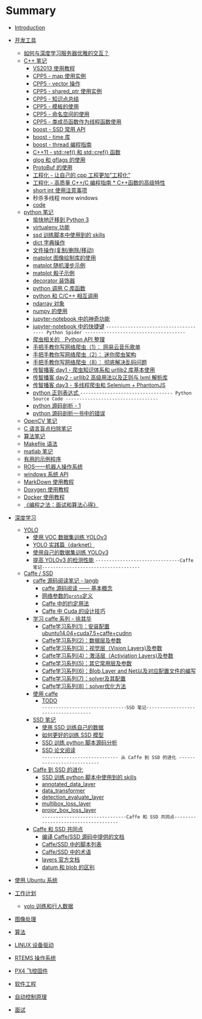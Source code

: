 # Summary

* [ Introduction](README.md)


* [ 开发工具 ](./dev_tools/README.md)
    * [ 如何与深度学习服务器优雅的交互？](./dev_tools/work_on_server_effective.md)
    * [ C++ 笔记](./dev_tools/cpp/CPP_README.md)
        * [ VS2013 使用教程](./dev_tools/cpp/doc/vs2013_usage.md)
        * [CPP5 - map 使用实例](./dev_tools/cpp/doc/cpp_primer_5nd/map_instance.md)
        * [CPP5 - vector 操作](./dev_tools/cpp/doc/cpp_primer_5nd/vector_operation.md)
        * [CPP5 - shared_ptr 使用实例](./dev_tools/cpp/doc/cpp_primer_5nd/shared_ptr.md)
        * [CPP5 - 知识点总结](./dev_tools/cpp/doc/cpp_primer_5nd/cpp_primer_5nd.md)
        * [CPP5 - 模板的使用 ](./dev_tools/cpp/doc/cpp_primer_5nd/template.md)
        * [CPP5 - 命名空间的使用 ](./dev_tools/cpp/doc/cpp_primer_5nd/namespace.md)
        * [CPP5 - 类成员函数作为线程函数使用 ](./dev_tools/cpp/doc/thread_class_method.md)
        * [boost - SSD 常用 API](./dev_tools/cpp/doc/boost/boost_api_in_ssd.md)
        * [boost - time 库](./dev_tools/cpp/doc/boost/time.md)
        * [boost - thread 编程指南](./dev_tools/cpp/doc/boost/thread.md)
        * [C++11 - std::ref() 和 std::cref() 函数](./dev_tools/cpp/doc/c++11/ref_func.md)
        * [glog 和 gflags 的使用](./dev_tools/cpp/doc/gflags.md)
        * [ProtoBuf 的使用](./dev_tools/cpp/doc/protobuf.md)
        * [工程化 - 让自己的 cpp 工程更加"工程化" ](./dev_tools/cpp/doc/projective_cpp.md)
        * [工程化 - 高质量 C++/C 编程指南 * C++函数的高级特性](./dev_tools/cpp/doc/perfect_programing/advance_cpp_features.md)
        * [short int 使用注意事项](./dev_tools/cpp/doc/shortInt.md)
        * 秒杀多线程 more windows
        * [code](./dev_tools/cpp/code/CPP_CODE_README.md)
    * [ python 笔记](./dev_tools/python/PYTHON_README.md)
        * [ 愉快地迁移到 Python 3 ](./dev_tools/python/doc/python_virtualenv.md)
        * [ virtualenv 功能](./dev_tools/python/doc/python_virtualenv.md)
        * [ ssd 训练脚本中使用到的 skills ](./dev_tools/python/doc/skills_in_ssd_training_script.md)
        * [ dict 字典操作](./dev_tools/python/doc/dict.md)
        * [ 文件操作(复制/删除/移动)](./dev_tools/python/doc/dirs_files_operations.md)
        * [ matplot 图像绘制库的使用](./dev_tools/python/doc/matplotlib.md)
        * [ matplot 随机漫步示例](./dev_tools/python/doc/random_walk.md)
        * [ matplot 骰子示例](./dev_tools/python/doc/random_walk.md)
        * [ decorator 装饰器 ](./dev_tools/python/doc/decorator.md)
        * [ python 调用 C 库函数](./dev_tools/python/doc/call_libc_func.md)
        * [ python 和 C/C++ 相互调用](./dev_tools/python/doc/call_c_func.md)
        * [ ndarray 对象](./dev_tools/python/doc/science_compute/chapter2.md)
        * [ numpy 的使用](./dev_tools/python/doc/numpy.md)
        * [ jupyter-notebook 中的神奇功能](./dev_tools/python/doc/iPython/magic_functions.md)
        * [ jupyter-notebook 中的快捷键](./dev_tools/python/doc/iPython/key_bindings.md)
        `------------------------------------- Python Spider -------------------------------------`
        * [ 爬虫相关的　Python API 整理 ](./dev_tools/python/doc/spider/spider_python_api.md)
        * [ 手把手教你写网络爬虫（1）： 网易云音乐歌单 ](./dev_tools/python/doc/spider/step_by_step/netease_music.md)
        * [ 手把手教你写网络爬虫（2）： 迷你爬虫架构 ](./dev_tools/python/doc/spider/step_by_step/spider_archtechture.md)
        * [ 手把手教你写网络爬虫（8）： 彻底解决乱码问题 ](./dev_tools/python/doc/spider/step_by_step/character_encode.md)
        * [ 传智播客 day1 - 爬虫知识体系和 urllib2 库基本使用 ](./dev_tools/python/doc/spider/c_z_b_k/day1.md)
        * [ 传智播客 day2 - urllib2 高级用法以及正则与 lxml 解析库 ](./dev_tools/python/doc/spider/c_z_b_k/day2.md)
        * [ 传智播客 day3 - 多线程爬虫和 Selenium + PhantomJS ](./dev_tools/python/doc/spider/c_z_b_k/day3.md)
        * [ python 正则表达式 ](./dev_tools/python/doc/spider/regular.md)
        `---------------------------------- Python Source Code ----------------------------------`
        * [ python 源码剖析 - 1](./dev_tools/python/doc/python_src_analysis.md)
        * [ python 源码剖析一书中的错误](./dev_tools/python/doc/python_src_mistake.md)
    * [ OpenCV 笔记](./dev_tools/opencv/OPENCV_README.md)
    * [ C 语言盲点扫除笔记](./dev_tools/c_blind_clear/C_README.md)
    * [ 算法笔记](./dev_tools/algorithm/README.md)
    * [ Makefile 语法](./dev_tools/makefile/README.md)
    * [ matlab 笔记](./dev_tools/matlab/README.md)
    * [ 有用的示例程序](./dev_tools/useful_examples/README.md)
    * [ ROS——机器人操作系统](./dev_tools/ros/README.md)
    * [ windows 系统 API](./dev_tools/windows_api/README.md)
    * [ MarkDown 使用教程](./dev_tools/md_usage/README.md)
    * [ Doxygen 使用教程](./dev_tools/doxygen/README.md)
    * [ Docker 使用教程](./dev_tools/docker/README.md)
    * [ 《编程之法：面试和算法心得》](https://github.com/julycoding/The-Art-Of-Programming-By-July/tree/master/ebook/zh)


* [ 深度学习 ](./deeplearning/README.md)
    * [ YOLO](./deeplearning/yolo/YOLO_README.md)
        * [ 使用 VOC 数据集训练 YOLOv3](./deeplearning/yolo/training_yolo_on_voc.md)
        * [ YOLO 实践篇（darknet） ](./deeplearning/yolo/yolo_config.md)
        * [ 使用自己的数据集训练 YOLOv3 ](./deeplearning/yolo/traing_yolo_on_custom_data.md)
        * [ 提高 YOLOv3 的检测性能](./deeplearning/yolo/how_to_improve_yolo_object_detection.md)
    `-------------------------------Caffe 笔记------------------------------------`
    * [ Caffe / SSD](./deeplearning/caffe_ssd/README.md)  
      * [ caffe 源码阅读笔记 - langb ](./deeplearning/caffe_ssd/doc/caffe/read_caffe_source_code/README.md)  
        * [ caffe 源码阅读 —— 基本概念 ](./deeplearning/caffe_ssd/doc/caffe/read_caffe_source_code/doc/caffe_src_read-1.md)   
        * [ 网络参数的`proto`定义 ](./deeplearning/caffe_ssd/doc/caffe/read_caffe_source_code/doc/caffe_proto.md)  
        * [ Caffe 中的约定用法 ](./deeplearning/caffe_ssd/doc/caffe/read_caffe_source_code/doc/caffe_base_usage.md)  
        * [ Caffe 中 Cuda 的设计技巧 ](./deeplearning/caffe_ssd/doc/caffe/read_caffe_source_code/doc/cuda_tricks.md)  
      * [ 学习 caffe 系列 - 徐其华](./deeplearning/caffe_ssd/doc/caffe/learning_caffe/README.md)  
        * [Caffe学习系列(1)：安装配置ubuntu14.04+cuda7.5+caffe+cudnn]()  
        * [Caffe学习系列(2)：数据层及参数]()  
        * [Caffe学习系列(3)：视觉层（Vision Layers)及参数]()   
        * [Caffe学习系列(4)：激活层（Activiation Layers)及参数]()  
        * [Caffe学习系列(5)：其它常用层及参数]()  
        * [Caffe学习系列(6)：Blob,Layer and Net以及对应配置文件的编写]()   
        * [Caffe学习系列(7)：solver及其配置]()  
        * [Caffe学习系列(8)：solver优化方法]()  
      * [ 使用 caffe ](./deeplearning/caffe_ssd/doc/caffe/use_caffe/README.md)  
        * [TODO]()  
      `-------------------------------SSD 笔记------------------------------------`
      * [ SSD 笔记 ](./deeplearning/caffe_ssd/doc/ssd/README.md)  
        * [ 使用 SSD 训练自己的数据 ](./deeplearning/caffe_ssd/doc/ssd/doc/ssd_training_example.md)   
        * [ 如何更好的训练 SSD 模型 ](./deeplearning/caffe_ssd/doc/ssd/doc/train_ssd_models_safely.md)  
        * [ SSD 训练 python 脚本源码分析 ](./deeplearning/caffe_ssd/doc/ssd/doc/read_ssd_training_script.md)   
        * [ SSD 论文阅读 ](./deeplearning/caffe_ssd/doc/ssd/doc/ssd_paper_read.md)   
      `---------------------------- 从 Caffe 到 SSD 的进化 ---------------------------`
      * [ Caffe 到 SSD 的进化 ](./deeplearning/caffe_ssd/doc/caffe_to_ssd/README.md)  
        * [ SSD 训练 python 脚本中使用到的 skills ](./deeplearning/caffe_ssd/doc/caffe_to_ssd/doc/skills_in_ssd_training_script.md)  
        * [ annotated_data_layer](./deeplearning/caffe_ssd/doc/caffe_to_ssd/doc/annotated_data_layer.md)  
        * [ data_transformer](./deeplearning/caffe_ssd/doc/caffe_to_ssd/doc/data_transformer.md)  
        * [ detection_evaluate_layer](./deeplearning/caffe_ssd/doc/caffe_to_ssd/doc/detection_evaluate_layer.md)  
        * [ multibox_loss_layer](./deeplearning/caffe_ssd/doc/caffe_to_ssd/doc/multibox_loss_layer.md)  
        * [ proior_box_loss_layer](./deeplearning/caffe_ssd/doc/caffe_to_ssd/doc/proior_box_loss_layer.md)  
      `-------------------------------Caffe 和 SSD 共同点------------------------------------`
      * [ Caffe 和 SSD 共同点 ](./deeplearning/caffe_ssd/doc/caffe_common_ssd/README.md)  
        * [ 编译 Caffe/SSD 源码中提供的文档 ](./deeplearning/caffe_ssd/doc/caffe_common_ssd/build_docs_of_caffe_or_ssd.md)   
        * [ Caffe/SSD 中的脚本列表 ](./deeplearning/caffe_ssd/doc/caffe_common_ssd/scripts_of_ssd.md)   
        * [ Caffe/SSD 中的术语 ](./deeplearning/caffe_ssd/doc/caffe_common_ssd/terms_in_caffe_or_ssd.md)   
        * [ layers 官方文档](./deeplearning/caffe_ssd/doc/caffe_common_ssd/official_layers.md)  
        * [ datum 和 blob 的区别](./deeplearning/caffe_ssd/doc/caffe_common_ssd/datum_blob.md)  


* [ 使用 Ubuntu 系统 ](./ubuntu_os_usage/README.md)  


* [ 工作计划 ](./work_plan/README.md)  
  * [ yolo 训练和行人数据](./work_plan/doc/2018-07-30.md)　　


* [ 图像处理 ](./image_process/README.md)  


* [ 算法 ](./algorithms/README.md)  


* [ LINUX 设备驱动 ](./linux_driver/README.md)  


* [ RTEMS 操作系统](./rtems/README.md)  


* [ PX4 飞控固件 ](./px4/README.md)  


* [ 软件工程 ](./software_project/README.md)  


* [ 自动控制原理 ](./auto_control_system/README.md)  


* [ 面试 ](./interview/README.md)  



